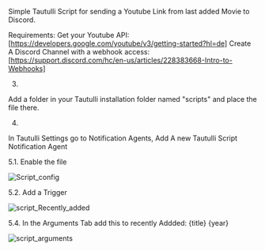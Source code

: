 Simple Tautulli Script for sending a Youtube Link from last added Movie to Discord.


Requirements:
Get your Youtube API: [https://developers.google.com/youtube/v3/getting-started?hl=de]
Create A Discord Channel with a webhook access: [https://support.discord.com/hc/en-us/articles/228383668-Intro-to-Webhooks]





3.
Add a folder in your Tautulli installation folder named "scripts" and place the file there.

4.
In Tautulli Settings go to Notification Agents,
Add A new Tautulli Script Notification Agent

5.1. Enable the file


![Script_config](https://github.com/sudoWalker/tautulli-youtubelink-Discord-messenger/assets/5301174/09c6b90f-ea34-4578-9132-437adaaa96d9)




5.2. Add a Trigger


![script_Recently_added](https://github.com/sudoWalker/tautulli-youtubelink-Discord-messenger/assets/5301174/5fbb457e-d619-44ee-bdf0-dc15e00644dd)




5.4. In the Arguments Tab add this to recently Addded: {title} {year}


![script_arguments](https://github.com/sudoWalker/tautulli-youtubelink-Discord-messenger/assets/5301174/c1892ed1-511d-4f2b-a6e6-d552e68ac054)
